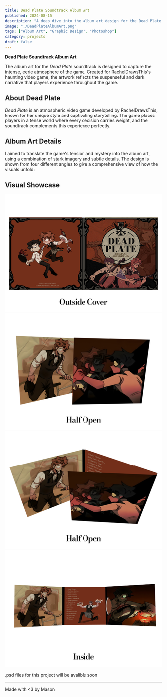 ```yaml
---
title: Dead Plate Soundtrack Album Art  
published: 2024-08-15  
description: "A deep dive into the album art design for the Dead Plate soundtrack."  
image: "./DeadPlateAlbumArt.png"  
tags: ["Album Art", "Graphic Design", "Photoshop"]  
category: projects  
draft: false
---
```


**Dead Plate Soundtrack Album Art**

The album art for the *Dead Plate* soundtrack is designed to capture the intense, eerie atmosphere of the game. Created for RachelDrawsThis's haunting video game, the artwork reflects the suspenseful and dark narrative that players experience throughout the game.

## About Dead Plate

*Dead Plate* is an atmospheric video game developed by RachelDrawsThis, known for her unique style and captivating storytelling. The game places players in a tense world where every decision carries weight, and the soundtrack complements this experience perfectly.

## Album Art Details

I aimed to translate the game's tension and mystery into the album art, using a combination of stark imagery and subtle details. The design is shown from four different angles to give a comprehensive view of how the visuals unfold:

## Visual Showcase

![Closed (Outside View)](./DeadPlateClosed.png)
![Half-Open (Front View)](./DeadPlateFront.png)
![Half-Open (Top View)](./DeadPlateTop.png)
![Open (Inside View)](./DeadPlateInside.png)

.psd files for this project will be avalible soon

---

Made with <3 by Mason

